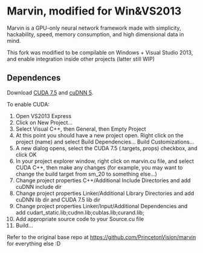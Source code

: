 # Marvin, modified for Win&VS2013

Marvin is a GPU-only neural network framework made with simplicity, hackability, speed, memory consumption, and high dimensional data in mind.

This fork was modified to be compilable on Windows + Visual Studio 2013, and enable integration inside other projects (latter still WIP)

## Dependences

Download [CUDA 7.5](https://developer.nvidia.com/cuda-downloads) and [cuDNN 5](https://developer.nvidia.com/cudnn). 

To enable CUDA:

1. Open VS2013 Express
2. Click on New Project...
3. Select Visual C++, then General, then Empty Project
4. At this point you should have a new project open. Right click on the project (name) and select Build Dependencies... Build Customizations...
5. A new dialog opens, select the CUDA 7.5 (.targets,.props) checkbox, and click OK
6. In your project explorer window, right click on marvin.cu file, and select CUDA C++, then make any changes (for example, you may want to change the build target from sm_20 to something else...)
7. Change project properties C++/Additional Include Directories and add cuDNN include dir
8. Change project properties Linker/Additional Library Directories and add cuDNN lib dir and CUDA 7.5 lib dir
9. Change project properties Linker/Input/Additional Dependencies and add cudart_static.lib;cudnn.lib;cublas.lib;curand.lib;
10. Add appropriate source code to your Source.cu file
11. Build...


Refer to the original base repo at https://github.com/PrincetonVision/marvin for everything else :D
